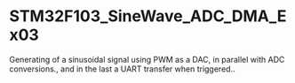 # STM32F103_SineWave_ADC_DMA_Ex03
Generating of a sinusoidal signal using PWM as a DAC, in parallel with ADC conversions., and in the last a UART transfer when triggered..
